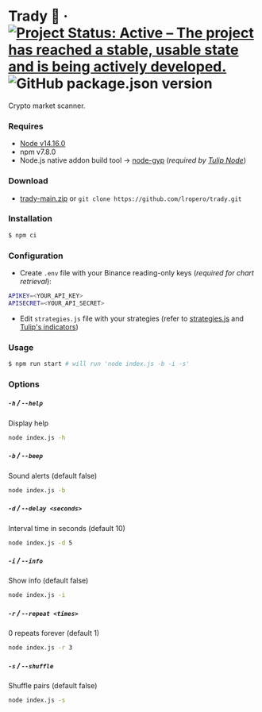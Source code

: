 # Trady 📡 &middot; [![Project Status: Active – The project has reached a stable, usable state and is being actively developed.](https://www.repostatus.org/badges/latest/active.svg)](https://www.repostatus.org/#active) ![GitHub package.json version](https://img.shields.io/github/package-json/v/lropero/trady)

Crypto market scanner.

### Requires

- [Node v14.16.0](https://nodejs.org/)
- npm v7.8.0
- Node.js native addon build tool → [node-gyp](https://github.com/nodejs/node-gyp) (_required by [Tulip Node](https://www.npmjs.com/package/tulind)_)

### Download

- [trady-main.zip](https://github.com/lropero/trady/archive/main.zip) or `git clone https://github.com/lropero/trady.git`

### Installation

```sh
$ npm ci
```

### Configuration

- Create `.env` file with your Binance reading-only keys (_required for chart retrieval_):

```sh
APIKEY=<YOUR_API_KEY>
APISECRET=<YOUR_API_SECRET>
```

- Edit `strategies.js` file with your strategies (refer to [strategies.js](https://github.com/lropero/trady/blob/main/strategies.js) and [Tulip's indicators](https://tulipindicators.org/list))

### Usage

```sh
$ npm run start # will run 'node index.js -b -i -s'
```

### Options

##### `-h` / `--help`

Display help

```sh
node index.js -h
```

##### `-b` / `--beep`

Sound alerts (default false)

```sh
node index.js -b
```

##### `-d` / `--delay <seconds>`

Interval time in seconds (default 10)

```sh
node index.js -d 5
```

##### `-i` / `--info`

Show info (default false)

```sh
node index.js -i
```

##### `-r` / `--repeat <times>`

0 repeats forever (default 1)

```sh
node index.js -r 3
```

##### `-s` / `--shuffle`

Shuffle pairs (default false)

```sh
node index.js -s
```
